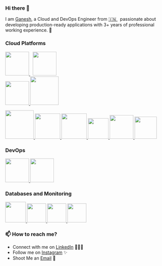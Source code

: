 ### Hi there 👋

<!--
**** is a ✨ _special_ ✨ repository because its `README.md` (this file) appears on your GitHub profile.
-->

I am [Ganesh](https://www.linkedin.com/in/ganesh-shinde-445701119/), a Cloud and DevOps Engineer from [🇮🇳 ](https://en.wikipedia.org/wiki/India)&nbsp; passionate about developing production-ready applications with 3+ years of professional working experience. 🎯

### Cloud Platforms
 <p float="left">
  <a href="https://aws.amazon.com/" target="_blank" >
    <img src="https://upload.wikimedia.org/wikipedia/commons/9/93/Amazon_Web_Services_Logo.svg"  height="75" />
  </a>
  &nbsp;
  <a href="https://www.oracle.com/in/cloud/" target="_blank" >
    <img src="https://www.mitsubishielectric.com/fa/sols/psm/asean/en/055/img/products_01.png"  height="75" />
  </a>
 <br>
 <a href="https://www.oracle.com/in/cloud/" target="_blank" >
    <img src="https://images.ctfassets.net/o7xu9whrs0u9/5eHMQc5ZM7NmSLC12hPfIq/109236de10f4a2c712ac27c102b84f0a/Microsoft_Azure_Logo-new.svg" height="75" />
  </a>

 <a href="https://www.oracle.com/in/cloud/" target="_blank" >
    <img src="https://www.pngitem.com/pimgs/m/178-1789051_oracle-cloud-infrastructure-logo-hd-png-download.png"  height="90" />
  </a>
 </p>





<p float="left">
  <a href="https://python.org/" target="_blank" >
    <img src="https://media1.giphy.com/media/KAq5w47R9rmTuvWOWa/giphy.gif"  height="90" />
  </a>
  <a href="https://www.docker.com/" target="_blank" >
    <img src="https://raw.githubusercontent.com/itsksaurabh/itsksaurabh/master/assets/docker.gif"  height="80" /> 
  </a>
  
  <a href="https://www.djangoproject.com/" target="_blank" >
    <img src="https://www.edgica.com/wp-content/files/django-logo-big.jpg"  height="80" /> 
  </a>
  
  <a href="https://docs.gitlab.com/ee/ci/" target="_blank" >
    <img src="https://raw.githubusercontent.com/itsksaurabh/itsksaurabh/master/assets/cicd.gif"  height="65" />
  </a>
  <a href="https://grpc.io/" target="_blank" >
    <img src="https://raw.githubusercontent.com/itsksaurabh/itsksaurabh/master/assets/grpc.gif"  height="75" />
  </a>
  <a href="https://www.w3.org/wiki/The_web_standards_model_-_HTML_CSS_and_JavaScript" target="_blank" >
    <img src="https://raw.githubusercontent.com/itsksaurabh/itsksaurabh/master/assets/html-css-js.png" height="70" />
  </a>
 </p>
  
### DevOps
  
 <p float="left">
  <a href="https://m.do.co/c/3bc2250b7076" target="_blank" >
    <img src="https://raw.githubusercontent.com/itsksaurabh/itsksaurabh/master/assets/do.gif"  height="75" />
  </a> 
  <a href="https://aws.amazon.com/" target="_blank" >
    <img src="https://raw.githubusercontent.com/itsksaurabh/itsksaurabh/master/assets/aws.gif"  height="75" />
  </a>
 </p>
  
### Databases and Monitoring
  
  <a href="https://prometheus.io/" target="_blank" >
    <img src="https://raw.githubusercontent.com/itsksaurabh/itsksaurabh/master/assets/prometheus.gif" height="65" />
  </a>
  <a href="https://www.influxdata.com/" target="_blank" >
    <img src="https://raw.githubusercontent.com/itsksaurabh/itsksaurabh/master/assets/influxdata.gif" height="60" />
  </a>
    <a href="https://www.postgresql.org" target="_blank" >
    <img src="https://www.postgresql.org/media/img/about/press/elephant.png" height="60" />
  </a>
  </a>
    <a href="https://www.mongodb.com/" target="_blank" >
    <img src="https://www.logolynx.com/images/logolynx/cf/cf72126a3551b816d617a06ffb01388b.png" height="60" />
  </a>
  
</p>


### 📫 How to reach me?

 - Connect with me on [LinkedIn](https://www.linkedin.com/in/ganesh-shinde-445701119/) 👨🏻‍💻
 - Follow me on [Instagram](https://www.instagram.com/_._iamganesh_._/) ✨
 - Shoot Me an [Email](mailto:ganeshshinde7111@gmail.com) 💌
